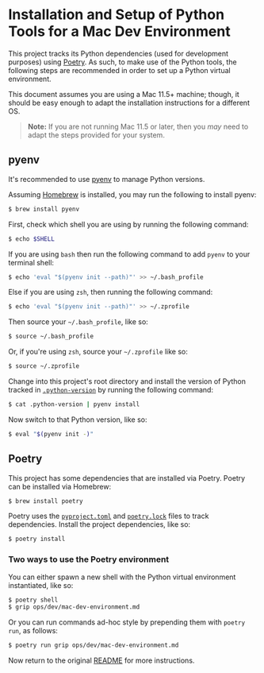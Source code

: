 # Installation and Setup of Python Tools for a Mac Dev Environment

This project tracks its Python dependencies (used for development purposes) using
[Poetry](https://python-poetry.org/). As such, to make use of the Python tools, the following
steps are recommended in order to set up a Python virtual environment.

This document assumes you are using a Mac 11.5+ machine; though, it should be easy enough to
adapt the installation instructions for a different OS.

> **Note:** If you are not running Mac 11.5 or later, then you _may_ need to adapt the steps
> provided for your system.

## pyenv

It's recommended to use [pyenv](https://github.com/pyenv/pyenv) to manage Python versions.

Assuming [Homebrew](https://brew.sh/) is installed, you may run the following to install pyenv:

```bash
$ brew install pyenv
```

First, check which shell you are using by running the following command:

```bash
$ echo $SHELL
```

If you are using `bash` then run the following command to add `pyenv` to your terminal shell:

```bash
$ echo 'eval "$(pyenv init --path)"' >> ~/.bash_profile
```

Else if you are using `zsh`, then running the following command:

```bash
$ echo 'eval "$(pyenv init --path)"' >> ~/.zprofile
```

Then source your `~/.bash_profile`, like so:

```bash
$ source ~/.bash_profile
```

Or, if you're using `zsh`, source your `~/.zprofile` like so:

```bash
$ source ~/.zprofile
```

Change into this project's root directory and install the version of Python tracked in
[`.python-version`](../.python-version) by running the following command:

```bash
$ cat .python-version | pyenv install
```

Now switch to that Python version, like so:

```bash
$ eval "$(pyenv init -)"
```

## Poetry

This project has some dependencies that are installed via Poetry. Poetry can be installed via
Homebrew:

```bash
$ brew install poetry
```

Poetry uses the [`pyproject.toml`](../pyproject.toml) and [`poetry.lock`](../poetry.lock)
files to track dependencies. Install the project dependencies, like so:

```bash
$ poetry install
```

### Two ways to use the Poetry environment

You can either spawn a new shell with the Python virtual environment instantiated, like so:

```bash
$ poetry shell
$ grip ops/dev/mac-dev-environment.md
```

Or you can run commands ad-hoc style by prepending them with `poetry run`, as follows:

```bash
$ poetry run grip ops/dev/mac-dev-environment.md
```

Now return to the original [README](./README.md) for more instructions.
